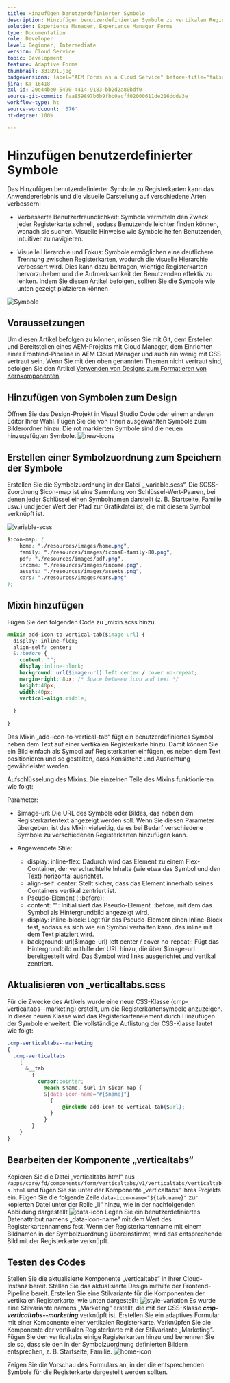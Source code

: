 ```yaml
---
title: Hinzufügen benutzerdefinierter Symbole
description: Hinzufügen benutzerdefinierter Symbole zu vertikalen Registerkarten
solution: Experience Manager, Experience Manager Forms
type: Documentation
role: Developer
level: Beginner, Intermediate
version: Cloud Service
topic: Development
feature: Adaptive Forms
thumbnail: 331891.jpg
badgeVersions: label="AEM Forms as a Cloud Service" before-title="false"
jira: KT-16418
exl-id: 20e44be0-5490-4414-9183-bb2d2a80bdf0
source-git-commit: faa859897b6b9fbb0acff02000611de216ddda3e
workflow-type: ht
source-wordcount: '676'
ht-degree: 100%

---
```


# Hinzufügen benutzerdefinierter Symbole

Das Hinzufügen benutzerdefinierter Symbole zu Registerkarten kann das Anwendererlebnis und die visuelle Darstellung auf verschiedene Arten verbessern:

* Verbesserte Benutzerfreundlichkeit: Symbole vermitteln den Zweck jeder Registerkarte schnell, sodass Benutzende leichter finden können, wonach sie suchen. Visuelle Hinweise wie Symbole helfen Benutzenden, intuitiver zu navigieren.

* Visuelle Hierarchie und Fokus: Symbole ermöglichen eine deutlichere Trennung zwischen Registerkarten, wodurch die visuelle Hierarchie verbessert wird. Dies kann dazu beitragen, wichtige Registerkarten hervorzuheben und die Aufmerksamkeit der Benutzenden effektiv zu lenken.
Indem Sie diesen Artikel befolgen, sollten Sie die Symbole wie unten gezeigt platzieren können

![Symbole](assets/icons.png)

## Voraussetzungen

Um diesen Artikel befolgen zu können, müssen Sie mit Git, dem Erstellen und Bereitstellen eines AEM-Projekts mit Cloud Manager, dem Einrichten einer Frontend-Pipeline in AEM Cloud Manager und auch ein wenig mit CSS vertraut sein. Wenn Sie mit den oben genannten Themen nicht vertraut sind, befolgen Sie den Artikel [Verwenden von Designs zum Formatieren von Kernkomponenten](https://experienceleague.adobe.com/de/docs/experience-manager-cloud-service/content/forms/adaptive-forms-authoring/authoring-adaptive-forms-core-components/create-an-adaptive-form-on-forms-cs/using-themes-in-core-components#rename-env-file-theme-folder).

## Hinzufügen von Symbolen zum Design

Öffnen Sie das Design-Projekt in Visual Studio Code oder einem anderen Editor Ihrer Wahl.
Fügen Sie die von Ihnen ausgewählten Symbole zum Bilderordner hinzu.
Die rot markierten Symbole sind die neuen hinzugefügten Symbole.
![new-icons](assets/newicons.png)

## Erstellen einer Symbolzuordnung zum Speichern der Symbole

Erstellen Sie die Symbolzuordnung in der Datei „_variable.scss“. Die SCSS-Zuordnung $icon-map ist eine Sammlung von Schlüssel-Wert-Paaren, bei denen jeder Schlüssel einen Symbolnamen darstellt (z. B. Startseite, Familie usw.) und jeder Wert der Pfad zur Grafikdatei ist, die mit diesem Symbol verknüpft ist.

![variable-scss](assets/variable_scss.png)

```css
$icon-map: (
    home: "./resources/images/home.png",
    family: "./resources/images/icons8-family-80.png",
    pdf: "./resources/images/pdf.png",
    income: "./resources/images/income.png",
    assets: "./resources/images/assets.png",
    cars: "./resources/images/cars.png"
);
```

## Mixin hinzufügen

Fügen Sie den folgenden Code zu _mixin.scss hinzu.

```css
@mixin add-icon-to-vertical-tab($image-url) {
  display: inline-flex;
  align-self: center;
  &::before {
    content: "";
    display:inline-block;
    background: url($image-url) left center / cover no-repeat;
    margin-right: 8px; /* Space between icon and text */
    height:40px;
    width:40px;
    vertical-align:middle;
    
  }
  
}
```

Das Mixin „add-icon-to-vertical-tab“ fügt ein benutzerdefiniertes Symbol neben dem Text auf einer vertikalen Registerkarte hinzu. Damit können Sie ein Bild einfach als Symbol auf Registerkarten einfügen, es neben dem Text positionieren und so gestalten, dass Konsistenz und Ausrichtung gewährleistet werden.

Aufschlüsselung des Mixins. Die einzelnen Teile des Mixins funktionieren wie folgt:

Parameter:

* $image-url: Die URL des Symbols oder Bildes, das neben dem Registerkartentext angezeigt werden soll. Wenn Sie diesen Parameter übergeben, ist das Mixin vielseitig, da es bei Bedarf verschiedene Symbole zu verschiedenen Registerkarten hinzufügen kann.

* Angewendete Stile:

   * display: inline-flex: Dadurch wird das Element zu einem Flex-Container, der verschachtelte Inhalte (wie etwa das Symbol und den Text) horizontal ausrichtet.
   * align-self: center: Stellt sicher, dass das Element innerhalb seines Containers vertikal zentriert ist.
   * Pseudo-Element (::before):
   * content: &quot;&quot;: Initialisiert das Pseudo-Element ::before, mit dem das Symbol als Hintergrundbild angezeigt wird.
   * display: inline-block: Legt für das Pseudo-Element einen Inline-Block fest, sodass es sich wie ein Symbol verhalten kann, das inline mit dem Text platziert wird.
   * background: url($image-url) left center / cover no-repeat;: Fügt das Hintergrundbild mithilfe der URL hinzu, die über $image-url bereitgestellt wird. Das Symbol wird links ausgerichtet und vertikal zentriert.

## Aktualisieren von _verticaltabs.scss

Für die Zwecke des Artikels wurde eine neue CSS-Klasse (cmp-verticaltabs--marketing) erstellt, um die Registerkartensymbole anzuzeigen. In dieser neuen Klasse wird das Registerkartenelement durch Hinzufügen der Symbole erweitert. Die vollständige Auflistung der CSS-Klasse lautet wie folgt:

```css
.cmp-verticaltabs--marketing
{
  .cmp-verticaltabs
    {
      &__tab 
        {
          cursor:pointer;
            @each $name, $url in $icon-map {
            &[data-icon-name="#{$name}"]
              {
                  @include add-icon-to-vertical-tab($url);
              }
            }
        }
    }
}
```

## Bearbeiten der Komponente „verticaltabs“

Kopieren Sie die Datei „verticaltabs.html“ aus ```/apps/core/fd/components/form/verticaltabs/v1/verticaltabs/verticaltabs.html``` und fügen Sie sie unter der Komponente „verticaltabs“ Ihres Projekts ein. Fügen Sie die folgende Zeile ```data-icon-name="${tab.name}"``` zur kopierten Datei unter der Rolle „li“ hinzu, wie in der nachfolgenden Abbildung dargestellt
![data-icon](assets/data-icons.png)
Legen Sie ein benutzerdefiniertes Datenattribut namens „data-icon-name“ mit dem Wert des Registerkartennamens fest. Wenn der Registerkartenname mit einem Bildnamen in der Symbolzuordnung übereinstimmt, wird das entsprechende Bild mit der Registerkarte verknüpft.



## Testen des Codes

Stellen Sie die aktualisierte Komponente „verticaltabs“ in Ihrer Cloud-Instanz bereit.
Stellen Sie das aktualisierte Design mithilfe der Frontend-Pipeline bereit.
Erstellen Sie eine Stilvariante für die Komponenten der vertikalen Registerkarte, wie unten dargestellt:
![style-variation](assets/verticaltab-style-variation.png)
Es wurde eine Stilvariante namens „Marketing“ erstellt, die mit der CSS-Klasse _**cmp-verticaltabs--marketing**_ verknüpft ist.
Erstellen Sie ein adaptives Formular mit einer Komponente einer vertikalen Registerkarte. Verknüpfen Sie die Komponente der vertikalen Registerkarte mit der Stilvariante „Marketing“.
Fügen Sie den verticaltabs einige Registerkarten hinzu und benennen Sie sie so, dass sie den in der Symbolzuordnung definierten Bildern entsprechen, z. B. Startseite, Familie.
![home-icon](assets/tab-name.png)

Zeigen Sie die Vorschau des Formulars an, in der die entsprechenden Symbole für die Registerkarte dargestellt werden sollten.
